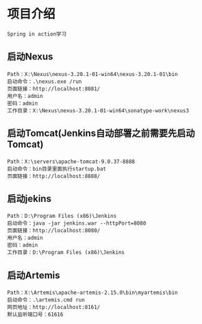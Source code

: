 # 项目介绍

```text
Spring in action学习
```

## 启动Nexus
```text
Path：X:\Nexus\nexus-3.20.1-01-win64\nexus-3.20.1-01\bin
启动命令：.\nexus.exe /run
页面链接：http://localhost:8081/
用户名：admin
密码：admin
工作目录：X:\Nexus\nexus-3.20.1-01-win64\sonatype-work\nexus3
```

## 启动Tomcat(Jenkins自动部署之前需要先启动Tomcat)
```text
Path：X:\servers\apache-tomcat-9.0.37-8888
启动命令：bin目录里面执行startup.bat
页面链接：http://localhost:8888/
```

## 启动jekins
```text
Path：D:\Program Files (x86)\Jenkins
启动命令：java -jar jenkins.war --httpPort=8080
页面链接：http://localhost:8080/
用户名：admin
密码：admin
工作目录：D:\Program Files (x86)\Jenkins
```

## 启动Artemis
```text
Path：X:\Artemis\apache-artemis-2.15.0\bin\myartemis\bin
启动命令：.\artemis.cmd run
网页地址：http://localhost:8161/
默认监听端口号：61616
```
